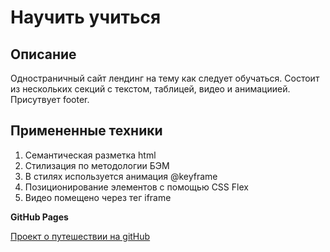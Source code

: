# Научить учиться

## Описание

Одностраничный сайт лендинг на тему как следует обучаться.
Состоит из нескольких секций с текстом, таблицей, видео и анимациией.
Присутвует footer.

## Примененные техники

1. Семантическая разметка html
2. Стилизация по методологии БЭМ
3. В стилях используется анимация @keyframe
4. Позиционирование элементов с помощью CSS Flex
5. Видео помещено через тег iframe

**GitHub Pages**

[Проект о путешествии на gitHub](https://beez0mbie.github.io/how-to-learn/)
